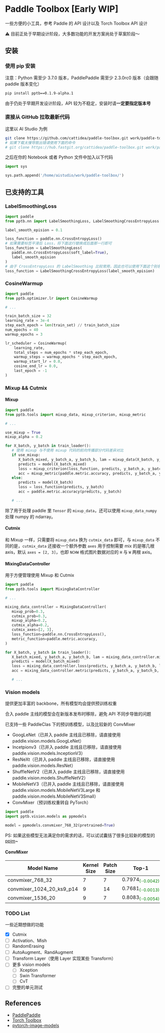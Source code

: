 # Paddle Toolbox [Early WIP]

一些方便的小工具，参考 Paddle 的 API 设计以及 Torch Toolbox API 设计

:warning: 目前正处于早期设计阶段，大多数功能的开发方案尚处于草案阶段～

## 安装

### 使用 pip 安装

注意：Python 需至少 3.7.0 版本，PaddlePaddle 需至少 2.3.0rc0 版本（会跟随 paddle 版本变化）

```bash
pip install pptb==0.1.9-alpha.1
```

由于仍处于早期开发设计阶段，API 较为不稳定，安装时请**一定要指定版本号**

### 直接从 GitHub 拉取最新代码

这里以 AI Studio 为例

```bash
git clone https://github.com/cattidea/paddle-toolbox.git work/paddle-toolbox/
# 如果下载太慢导致出错请使用下面的命令
# git clone https://hub.fastgit.org/cattidea/paddle-toolbox.git work/paddle-toolbox/
```

之后在你的 Notebook 或者 Python 文件中加入以下代码

```python
import sys

sys.path.append('/home/aistudio/work/paddle-toolbox/')
```

## 已支持的工具

### LabelSmoothingLoss

```python
import paddle
from pptb.nn import LabelSmoothingLoss, LabelSmoothingCrossEntropyLoss

label_smooth_epision = 0.1

loss_function = paddle.nn.CrossEntropyLoss()
# 如果需要标签平滑后 Loss，将下面这行替换成后面那一行即可
loss_function = LabelSmoothingLoss(
   paddle.nn.CrossEntropyLoss(soft_label=True),
   label_smooth_epision
)
# 由于 CrossEntropyLoss 的 LabelSmoothing 比较常用，因此也可以使用下面这个别名
loss_function = LabelSmoothingCrossEntropyLoss(label_smooth_epision)
```

### CosineWarmup

```python
import paddle
from pptb.optimizer.lr import CosineWarmup

# ...

train_batch_size = 32
learning_rate = 3e-4
step_each_epoch = len(train_set) // train_batch_size
num_epochs = 40
warmup_epochs = 3

lr_scheduler = CosineWarmup(
    learning_rate,
    total_steps = num_epochs * step_each_epoch,
    warmup_steps = warmup_epochs * step_each_epoch,
    warmup_start_lr = 0.0,
    cosine_end_lr = 0.0,
    last_epoch = -1
)

```

### Mixup && Cutmix

#### Mixup

```python
import paddle
from pptb.tools import mixup_data, mixup_criterion, mixup_metric

# ...

use_mixup = True
mixup_alpha = 0.2

for X_batch, y_batch in train_loader():
   # 使用 mixup 与不使用 mixup 代码的前向传播部分代码差异对比
   if use_mixup:
      X_batch_mixed, y_batch_a, y_batch_b, lam = mixup_data(X_batch, y_batch, mixup_alpha)
      predicts = model(X_batch_mixed)
      loss = mixup_criterion(loss_function, predicts, y_batch_a, y_batch_b, lam)
      acc = mixup_metric(paddle.metric.accuracy, predicts, y_batch_a, y_batch_b, lam)
   else:
      predicts = model(X_batch)
      loss = loss_function(predicts, y_batch)
      acc = paddle.metric.accuracy(predicts, y_batch)

   # ...
```

除了用于处理 paddle 里 `Tensor` 的 `mixup_data`，还可以使用 `mixup_data_numpy` 处理 numpy 的 ndarray。

#### Cutmix

和 Mixup 一样，只需要将 `mixup_data` 换为 `cutmix_data` 即可，与 `mixup_data` 不同的是，`cutmix_data` 还接收一个额外参数 `axes` 用于控制需要 mix 的是哪几根 axis，默认 `axes = [2, 3]`，也即 `NCHW` 格式图片数据对应的 `H` 与 `W` 两根 axis。

#### MixingDataController

用于方便管理使用 Mixup 和 Cutmix

```python
import paddle
from pptb.tools import MixingDataController

# ...

mixing_data_controller = MixingDataController(
   mixup_prob=0.3,
   cutmix_prob=0.3,
   mixup_alpha=0.2,
   cutmix_alpha=0.2,
   cutmix_axes=[2, 3],
   loss_function=paddle.nn.CrossEntropyLoss(),
   metric_function=paddle.metric.accuracy,
)

for X_batch, y_batch in train_loader():
   X_batch_mixed, y_batch_a, y_batch_b, lam = mixing_data_controller.mix(X_batch, y_batch, is_numpy=False)
   predicts = model(X_batch_mixed)
   loss = mixing_data_controller.loss(predicts, y_batch_a, y_batch_b, lam)
   acc = mixing_data_controller.metric(predicts, y_batch_a, y_batch_b, lam)

   # ...
```

### Vision models

提供更加丰富的 backbone，所有模型均会提供预训练权重

合入 paddle 主线的模型会在新版本发布时移除，避免 API 不同步导致的问题

已支持一些 PaddleClas 下的预训练模型，以及比较新的 ConvMixer

-  GoogLeNet（已并入 paddle 主线且已移除，请直接使用 paddle.vision.models.GoogLeNet）
-  Incetpionv3（已并入 paddle 主线且已移除，请直接使用 paddle.vision.models.InceptionV3）
-  ResNeXt（已并入 paddle 主线且已移除，请直接使用 paddle.vision.models.ResNet）
-  ShuffleNetV2（已并入 paddle 主线且已移除，请直接使用 paddle.vision.models.ShuffleNetV2）
-  MobileNetV3（已并入 paddle 主线且已移除，请直接使用 paddle.vision.models.MobileNetV3Large 和 paddle.vision.models.MobileNetV3Small）
-  ConvMixer（预训练权重转自 PyTorch）

```python
import paddle
import pptb.vision.models as ppmodels

model = ppmodels.convmixer_768_32(pretrained=True)
```

PS: 如果这些模型无法满足你的需求的话，可以试试囊括了很多比较新的模型的 [ppim](https://github.com/AgentMaker/Paddle-Image-Models)~

#### ConvMixer

| Model Name                | Kernel Size | Patch Size | Top-1                                                 | Top-5  |
| ------------------------- | ----------- | ---------- | ----------------------------------------------------- | ------ |
| convmixer_768_32          | 7           | 7          | 0.7974<span style="color:green;"><sub>(-0.0042)</sub> | 0.9486 |
| convmixer_1024_20_ks9_p14 | 9           | 14         | 0.7681<span style="color:green;"><sub>(-0.0013)</sub> | 0.9335 |
| convmixer_1536_20         | 9           | 7          | 0.8083<sub><span style="color:green;">(-0.0054)</sub> | 0.9557 |

### TODO List

一些近期想做的功能

-  [x] Cutmix
-  [ ] Activation、Mish
-  [ ] RandomErasing
-  [ ] AutoAugment、RandAugment
-  [ ] Transform Layer（使用 Layer 实现某些 Transform）
-  [ ] 更多 vision models
   -  [ ] Xception
   -  [ ] Swin Transformer
   -  [ ] CvT
-  [ ] 完整的单元测试

## References

-  [PaddlePaddle](https://github.com/PaddlePaddle/Paddle)
-  [Torch Toolbox](https://github.com/PistonY/torch-toolbox)
-  [pytorch-image-models](https://github.com/rwightman/pytorch-image-models)
